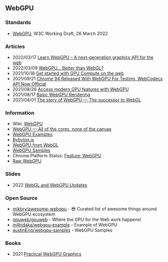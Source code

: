 ## WebGPU


### Standards
- [WebGPU](https://www.w3.org/TR/webgpu/), W3C Working Draft, 26 March 2022



### Articles
- 2022/03/17 [Learn WebGPU – A next-generation graphics API for the web](https://www.freecodecamp.org/news/learn-webgpu-a-next-generation-graphics-api-for-the-web/)
- 2022/03/09 [WebGPU... Better than WebGL?](https://hackaday.com/2022/03/09/webgpu-better-than-webgl/)
- 2021/10/18 [Get started with GPU Compute on the web](https://web.dev/gpu-compute/)
- 2021/09/21 [Chrome 94 Released With WebGPU For Testing, WebCodecs API Now Official](https://www.phoronix.com/scan.php?page=news_item&px=Chrome-94-Released)
- 2021/08/26 [Access modern GPU features with WebGPU](https://web.dev/gpu/)
- 2021/08/17 [Basic WebGPU Rendering](https://dev.to/ndesmic/basic-webgpu-rendering-2kob)
- 2021/04/01 [The story of WebGPU — The successor to WebGL](https://eytanmanor.medium.com/the-story-of-webgpu-the-successor-to-webgl-bf5f74bc036a)


### Information
- Wiki: [WebGPU](https://en.wikipedia.org/wiki/WebGPU)
- [WebGPU — All of the cores, none of the canvas](https://surma.dev/things/webgpu/)
- [WebGPU Examples](https://kitware.github.io/vtk-js/docs/develop_webgpu.html)
- [Bybylon.js](https://www.babylonjs.com/)
- [WebGPU from WebGL](https://webgpufundamentals.org/webgpu/lessons/webgpu-from-webgl.html)
- [WebGPU Samples](https://austin-eng.com/webgpu-samples)
- Chrome Platform Status: [Feature: WebGPU](https://chromestatus.com/feature/6213121689518080)
- [Raw WebGPU](https://alain.xyz/blog/raw-webgpu)


### Slides
- 2022 [WebGL and WebGPU Updates](https://www.khronos.org/assets/uploads/developers/presentations/WebGL_%2B_WebGPU_Updates_Jan_22.pdf)



### Open Source
- [mikbry/awesome-webgpu](https://github.com/mikbry/awesome-webgpu) - 😎 Curated list of awesome things around WebGPU ecosystem
- [gpuweb/gpuweb](https://github.com/gpuweb/gpuweb) - Where the GPU for the Web work happens!
- [milhidaka/webgpu-example](https://github.com/milhidaka/webgpu-example) - Example of WebGPU
- [austinEng/webgpu-samples](https://github.com/austinEng/webgpu-samples) - WebGPU Samples


### Books
- 2021 [Practical WebGPU Graphics](https://books.google.co.kr/books?id=tPQyEAAAQBAJ&printsec=frontcover&redir_esc=y)


